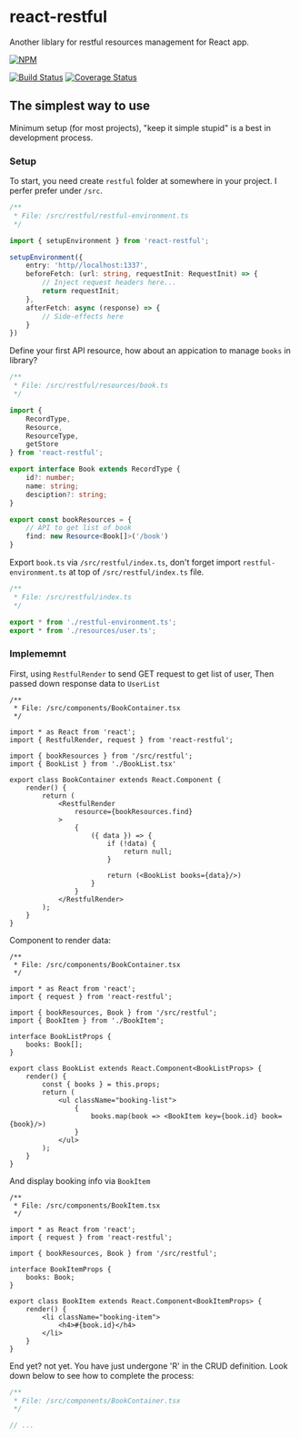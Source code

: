 # react-restful
Another liblary for restful resources management for React app.

[![NPM](https://nodei.co/npm/react-restful.png?downloads=true&downloadRank=true&stars=true)](https://nodei.co/npm/react-restful/)

[![Build Status](https://travis-ci.org/kenkz447/react-restful.svg?branch=master)](https://travis-ci.org/kenkz447/react-restful)
[![Coverage Status](https://coveralls.io/repos/github/kenkz447/react-restful/badge.svg?branch=master)](https://coveralls.io/github/kenkz447/react-restful?branch=master)

## The simplest way to use

Minimum setup (for most projects), "keep it simple stupid" is a best in development process.

### Setup

To start, you need create `restful` folder at somewhere in your project. I perfer prefer under `/src`.

````typescript
/**
 * File: /src/restful/restful-environment.ts
 */

import { setupEnvironment } from 'react-restful';

setupEnvironment({
    entry: 'http//localhost:1337',
    beforeFetch: (url: string, requestInit: RequestInit) => {
        // Inject request headers here...
        return requestInit;
    },
    afterFetch: async (response) => {
        // Side-effects here
    }
})
````
Define your first API resource, how about an appication to manage `books` in library?

````typescript
/**
 * File: /src/restful/resources/book.ts
 */ 

import {
    RecordType,
    Resource,
    ResourceType,
    getStore
} from 'react-restful';

export interface Book extends RecordType {
    id?: number;
    name: string;
    desciption?: string;
}

export const bookResources = {
    // API to get list of book
    find: new Resource<Book[]>('/book')
}
````
Export `book.ts` via `/src/restful/index.ts`, don't forget import `restful-environment.ts` at top of `/src/restful/index.ts` file.

```ts
/**
 * File: /src/restful/index.ts
 */

export * from './restful-environment.ts';
export * from './resources/user.ts';

```

### Implememnt

First, using `RestfulRender` to send GET request to get list of user,
Then passed down response data to `UserList`

````tsx
/**
 * File: /src/components/BookContainer.tsx
 */ 

import * as React from 'react';
import { RestfulRender, request } from 'react-restful';

import { bookResources } from '/src/restful';
import { BookList } from './BookList.tsx'

export class BookContainer extends React.Component {
    render() {
        return (
            <RestfulRender
                resource={bookResources.find}
            >
                {
                    ({ data }) => {
                        if (!data) {
                            return null;
                        }

                        return (<BookList books={data}/>)
                    }
                }
            </RestfulRender>
        );
    }
}
````
Component to render data:

````tsx
/**
 * File: /src/components/BookContainer.tsx
 */ 

import * as React from 'react';
import { request } from 'react-restful';

import { bookResources, Book } from '/src/restful';
import { BookItem } from './BookItem';

interface BookListProps {
    books: Book[];
}

export class BookList extends React.Component<BookListProps> {
    render() {
        const { books } = this.props;
        return (
            <ul className="booking-list">
                { 
                    books.map(book => <BookItem key={book.id} book={book}/>) 
                }
            </ul>
        );
    }
}
````

And display booking info via `BookItem`

````tsx
/**
 * File: /src/components/BookItem.tsx
 */ 

import * as React from 'react';
import { request } from 'react-restful';

import { bookResources, Book } from '/src/restful';

interface BookItemProps {
    books: Book;
}

export class BookItem extends React.Component<BookItemProps> {
    render() {
        <li className="booking-item">
            <h4>#{book.id}</h4>
        </li>
    }
}
````

End yet? not yet. You have just undergone 'R' in the CRUD definition. Look down below to see how to complete the process:

````ts
/**
 * File: /src/components/BookContainer.tsx
 */

// ...

````